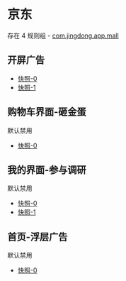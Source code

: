 # 京东

存在 4 规则组 - [com.jingdong.app.mall](/src/apps/com.jingdong.app.mall.ts)

## 开屏广告

- [快照-0](https://gkd-kit.gitee.io/import/12668289)
- [快照-1](https://gkd-kit.gitee.io/import/12519430)

## 购物车界面-砸金蛋

默认禁用

- [快照-0](https://gkd-kit.gitee.io/import/12642266)

## 我的界面-参与调研

默认禁用

- [快照-0](https://gkd-kit.gitee.io/import/12642270)
- [快照-1](https://gkd-kit.songe.li/import/12774910)

## 首页-浮层广告

默认禁用

- [快照-0](https://gkd-kit.songe.li/import/12837870)
